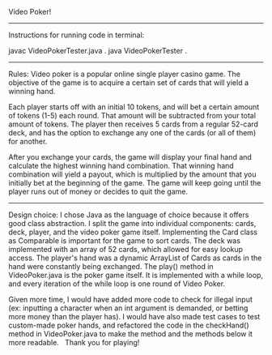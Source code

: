 Video Poker!
_____________________
Instructions for running code in terminal:

javac VideoPokerTester.java . 
java VideoPokerTester . 

_____________________
Rules:
Video poker is a popular online single player casino game. The objective of the game is to acquire a certain set of cards that will yield a winning hand.

Each player starts off with an initial 10 tokens, and will bet a certain amount of tokens (1-5) each round. That amount will be subtracted from your total amount of tokens. The player then receives 5 cards from a regular 52-card deck, and has the option to exchange any one of the cards (or all of them) for another.

After you exchange your cards, the game will display your final hand and calculate the highest winning hand combination. That winning hand combination will yield a payout, which is multiplied by the amount that you initially bet at the beginning of the game. The game will keep going until the player runs out of money or decides to quit the game.

_____________________
Design choice:
I chose Java as the language of choice because it offers good class abstraction. I split the game into individual components: cards, deck, player, and the video poker game itself. Implementing the Card class as Comparable is important for the game to sort cards. The deck was implemented with an array of 52 cards, which allowed for easy lookup access. The player's hand was a dynamic ArrayList of Cards as cards in the hand were constantly being exchanged. The play() method in VideoPoker.java is the poker game itself. It is implemented with a while loop, and every iteration of the while loop is one round of Video Poker.

Given more time, I would have added more code to check for illegal input (ex: inputting a character when an int argument is demanded, or betting more money than the player has). I would have also made test cases to test custom-made poker hands, and refactored the code in the checkHand() method in VideoPoker.java to make the method and the methods below it more readable.
 
Thank you for playing!
